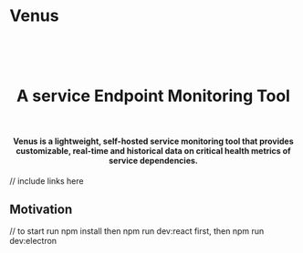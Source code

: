 # Venus

<h1 align="center">
  <br>
  <br>
A service Endpoint Monitoring Tool
<br>
<br>
</h1>

<h4 align="center">Venus is a lightweight, self-hosted service monitoring tool that provides customizable, real-time and historical data on critical health metrics of service dependencies.
</h4>

// include links here
<br>
<p align="center">


## Motivation

// to start run npm install then npm run dev:react first, then npm run dev:electron
